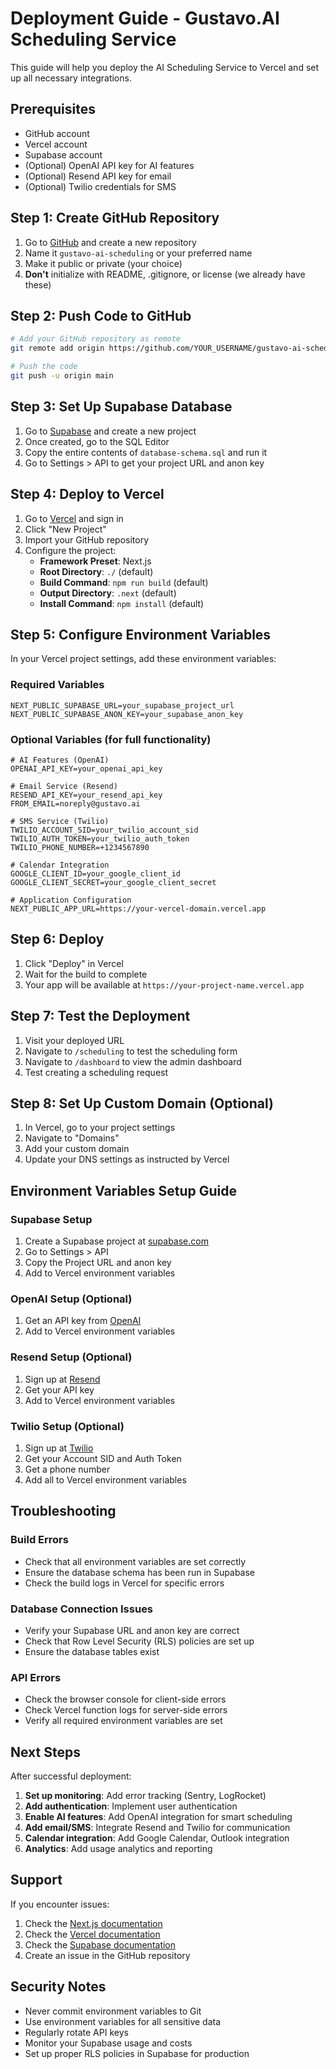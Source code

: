# Deployment Guide - Gustavo.AI Scheduling Service

This guide will help you deploy the AI Scheduling Service to Vercel and set up all necessary integrations.

## Prerequisites

- GitHub account
- Vercel account
- Supabase account
- (Optional) OpenAI API key for AI features
- (Optional) Resend API key for email
- (Optional) Twilio credentials for SMS

## Step 1: Create GitHub Repository

1. Go to [GitHub](https://github.com) and create a new repository
2. Name it `gustavo-ai-scheduling` or your preferred name
3. Make it public or private (your choice)
4. **Don't** initialize with README, .gitignore, or license (we already have these)

## Step 2: Push Code to GitHub

```bash
# Add your GitHub repository as remote
git remote add origin https://github.com/YOUR_USERNAME/gustavo-ai-scheduling.git

# Push the code
git push -u origin main
```

## Step 3: Set Up Supabase Database

1. Go to [Supabase](https://supabase.com) and create a new project
2. Once created, go to the SQL Editor
3. Copy the entire contents of `database-schema.sql` and run it
4. Go to Settings > API to get your project URL and anon key

## Step 4: Deploy to Vercel

1. Go to [Vercel](https://vercel.com) and sign in
2. Click "New Project"
3. Import your GitHub repository
4. Configure the project:
   - **Framework Preset**: Next.js
   - **Root Directory**: `./` (default)
   - **Build Command**: `npm run build` (default)
   - **Output Directory**: `.next` (default)
   - **Install Command**: `npm install` (default)

## Step 5: Configure Environment Variables

In your Vercel project settings, add these environment variables:

### Required Variables
```env
NEXT_PUBLIC_SUPABASE_URL=your_supabase_project_url
NEXT_PUBLIC_SUPABASE_ANON_KEY=your_supabase_anon_key
```

### Optional Variables (for full functionality)
```env
# AI Features (OpenAI)
OPENAI_API_KEY=your_openai_api_key

# Email Service (Resend)
RESEND_API_KEY=your_resend_api_key
FROM_EMAIL=noreply@gustavo.ai

# SMS Service (Twilio)
TWILIO_ACCOUNT_SID=your_twilio_account_sid
TWILIO_AUTH_TOKEN=your_twilio_auth_token
TWILIO_PHONE_NUMBER=+1234567890

# Calendar Integration
GOOGLE_CLIENT_ID=your_google_client_id
GOOGLE_CLIENT_SECRET=your_google_client_secret

# Application Configuration
NEXT_PUBLIC_APP_URL=https://your-vercel-domain.vercel.app
```

## Step 6: Deploy

1. Click "Deploy" in Vercel
2. Wait for the build to complete
3. Your app will be available at `https://your-project-name.vercel.app`

## Step 7: Test the Deployment

1. Visit your deployed URL
2. Navigate to `/scheduling` to test the scheduling form
3. Navigate to `/dashboard` to view the admin dashboard
4. Test creating a scheduling request

## Step 8: Set Up Custom Domain (Optional)

1. In Vercel, go to your project settings
2. Navigate to "Domains"
3. Add your custom domain
4. Update your DNS settings as instructed by Vercel

## Environment Variables Setup Guide

### Supabase Setup
1. Create a Supabase project at [supabase.com](https://supabase.com)
2. Go to Settings > API
3. Copy the Project URL and anon key
4. Add to Vercel environment variables

### OpenAI Setup (Optional)
1. Get an API key from [OpenAI](https://platform.openai.com)
2. Add to Vercel environment variables

### Resend Setup (Optional)
1. Sign up at [Resend](https://resend.com)
2. Get your API key
3. Add to Vercel environment variables

### Twilio Setup (Optional)
1. Sign up at [Twilio](https://twilio.com)
2. Get your Account SID and Auth Token
3. Get a phone number
4. Add all to Vercel environment variables

## Troubleshooting

### Build Errors
- Check that all environment variables are set correctly
- Ensure the database schema has been run in Supabase
- Check the build logs in Vercel for specific errors

### Database Connection Issues
- Verify your Supabase URL and anon key are correct
- Check that Row Level Security (RLS) policies are set up
- Ensure the database tables exist

### API Errors
- Check the browser console for client-side errors
- Check Vercel function logs for server-side errors
- Verify all required environment variables are set

## Next Steps

After successful deployment:

1. **Set up monitoring**: Add error tracking (Sentry, LogRocket)
2. **Add authentication**: Implement user authentication
3. **Enable AI features**: Add OpenAI integration for smart scheduling
4. **Add email/SMS**: Integrate Resend and Twilio for communication
5. **Calendar integration**: Add Google Calendar, Outlook integration
6. **Analytics**: Add usage analytics and reporting

## Support

If you encounter issues:
1. Check the [Next.js documentation](https://nextjs.org/docs)
2. Check the [Vercel documentation](https://vercel.com/docs)
3. Check the [Supabase documentation](https://supabase.com/docs)
4. Create an issue in the GitHub repository

## Security Notes

- Never commit environment variables to Git
- Use environment variables for all sensitive data
- Regularly rotate API keys
- Monitor your Supabase usage and costs
- Set up proper RLS policies in Supabase for production 
